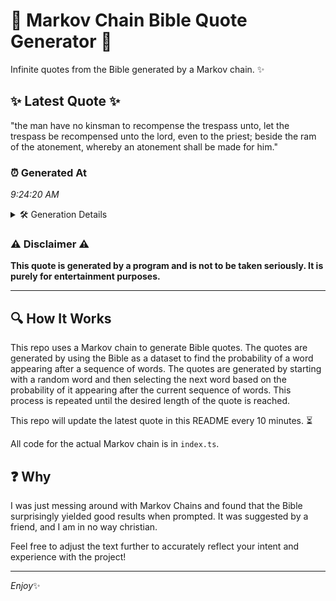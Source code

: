 # 📖 Markov Chain Bible Quote Generator 📖

Infinite quotes from the Bible generated by a Markov chain. ✨

## ✨ Latest Quote ✨
"the man have no kinsman to recompense the trespass unto, let the trespass be recompensed unto the lord, even to the priest; beside the ram of the atonement, whereby an atonement shall be made for him."

### ⏰ Generated At
*9:24:20 AM*

<details>
    <summary>🛠️ Generation Details</summary>
    <p>
        <strong>🌱 Seed:</strong> the<br>
        <strong>🔄 Iterations:</strong> 35<br>
        <strong>📜 Context History:</strong><br>[ the ]: man<br>[ the, man ]: have<br>[ the, man, have ]: no<br>[ the, man, have, no ]: kinsman<br>[ the, man, have, no, kinsman ]: to<br>[ the, man, have, no, kinsman, to ]: recompense<br>[ man, have, no, kinsman, to, recompense ]: the<br>[ have, no, kinsman, to, recompense, the ]: trespass<br>[ no, kinsman, to, recompense, the, trespass ]: unto,<br>[ kinsman, to, recompense, the, trespass, unto, ]: let<br>[ to, recompense, the, trespass, unto,, let ]: the<br>[ recompense, the, trespass, unto,, let, the ]: trespass<br>[ the, trespass, unto,, let, the, trespass ]: be<br>[ trespass, unto,, let, the, trespass, be ]: recompensed<br>[ unto,, let, the, trespass, be, recompensed ]: unto<br>[ let, the, trespass, be, recompensed, unto ]: the<br>[ the, trespass, be, recompensed, unto, the ]: lord,<br>[ trespass, be, recompensed, unto, the, lord, ]: even<br>[ be, recompensed, unto, the, lord,, even ]: to<br>[ recompensed, unto, the, lord,, even, to ]: the<br>[ unto, the, lord,, even, to, the ]: priest;<br>[ the, lord,, even, to, the, priest; ]: beside<br>[ lord,, even, to, the, priest;, beside ]: the<br>[ even, to, the, priest;, beside, the ]: ram<br>[ to, the, priest;, beside, the, ram ]: of<br>[ the, priest;, beside, the, ram, of ]: the<br>[ priest;, beside, the, ram, of, the ]: atonement,<br>[ beside, the, ram, of, the, atonement, ]: whereby<br>[ the, ram, of, the, atonement,, whereby ]: an<br>[ ram, of, the, atonement,, whereby, an ]: atonement<br>[ of, the, atonement,, whereby, an, atonement ]: shall<br>[ the, atonement,, whereby, an, atonement, shall ]: be<br>[ atonement,, whereby, an, atonement, shall, be ]: made<br>[ whereby, an, atonement, shall, be, made ]: for<br>[ an, atonement, shall, be, made, for ]: him.<br>
    </p>
</details>

### ⚠️ Disclaimer ⚠️
**This quote is generated by a program and is not to be taken seriously. It is purely for entertainment purposes.**

---

## 🔍 How It Works

This repo uses a Markov chain to generate Bible quotes. The quotes are generated by using the Bible as a dataset to find the probability of a word appearing after a sequence of words. The quotes are generated by starting with a random word and then selecting the next word based on the probability of it appearing after the current sequence of words. This process is repeated until the desired length of the quote is reached.

This repo will update the latest quote in this README every 10 minutes. ⏳

All code for the actual Markov chain is in `index.ts`.

## ❓ Why

I was just messing around with Markov Chains and found that the Bible surprisingly yielded good results when prompted. 
It was suggested by a friend, and I am in no way christian.

Feel free to adjust the text further to accurately reflect your intent and experience with the project!

---

*Enjoy*✨
